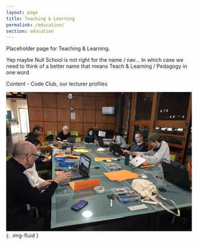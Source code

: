 ```yaml
---
layout: page
title: Teaching & Learning
permalink: /education/
section: education
---
```


Placeholder page for Teaching & Learning.

Yep maybe Null School is not right for the name / nav... In which case we need to think of a better name  that means Teach & Learning / Pedagogy in one word 

Content - Code Club, our lecturer profiles

![image](/assets/images/IMG-20220304-WA0000.jpg){: .img-fluid }

